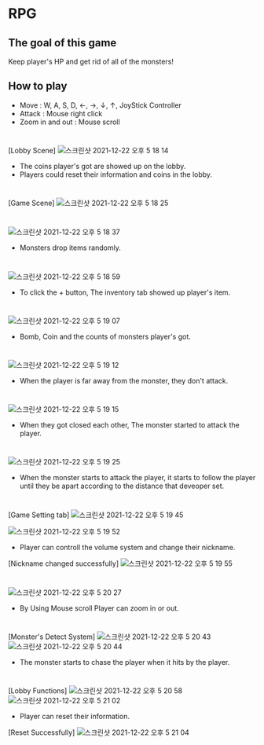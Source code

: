 ﻿
# RPG

## The goal of this game
Keep player's HP and get rid of all of the monsters!

## How to play
- Move : W, A, S, D, ←, →, ↓, ↑, JoyStick Controller
- Attack : Mouse right click
- Zoom in and out : Mouse scroll

#
[Lobby Scene]
![스크린샷 2021-12-22 오후 5 18 14](https://user-images.githubusercontent.com/63503972/147059935-5be0d4ab-2dd0-4d63-88bf-fb757e80caa4.png)
- The coins player's got are showed up on the lobby.
- Players could reset their information and coins in the lobby.
#
[Game Scene]
![스크린샷 2021-12-22 오후 5 18 25](https://user-images.githubusercontent.com/63503972/147059975-f1335477-5fb4-4ee6-9952-a639fc98ff6d.png)
#
![스크린샷 2021-12-22 오후 5 18 37](https://user-images.githubusercontent.com/63503972/147059992-fd37affe-17e9-4ee9-bcf7-3f4b5c70d1cb.png)
- Monsters drop items randomly.
#
![스크린샷 2021-12-22 오후 5 18 59](https://user-images.githubusercontent.com/63503972/147060003-c7ed760c-5ca4-4022-b943-163d7f9801ff.png)
- To click the + button, The inventory tab showed up player's item.
#
![스크린샷 2021-12-22 오후 5 19 07](https://user-images.githubusercontent.com/63503972/147060011-e949af6f-bf4d-4c7b-a614-b6d556eb291c.png)
- Bomb, Coin and the counts of monsters player's got.
#
![스크린샷 2021-12-22 오후 5 19 12](https://user-images.githubusercontent.com/63503972/147060042-d4855791-8f07-40b4-a62a-8e52f07d0333.png)
- When the player is far away from the monster, they don't attack.
#
![스크린샷 2021-12-22 오후 5 19 15](https://user-images.githubusercontent.com/63503972/147060056-2e8051bc-8cf5-414c-8a15-7e042641439c.png)
- When they got closed each other, The monster started to attack the player.
#
![스크린샷 2021-12-22 오후 5 19 25](https://user-images.githubusercontent.com/63503972/147060079-094519a4-c199-43da-816f-999551fee63d.png)
- When the monster starts to attack the player, it starts to follow the player until they be apart according to the distance that deveoper set.
#
[Game Setting tab]
![스크린샷 2021-12-22 오후 5 19 45](https://user-images.githubusercontent.com/63503972/147060086-23a2c1ef-9575-45c8-837a-4a0b8cef9230.png)

![스크린샷 2021-12-22 오후 5 19 52](https://user-images.githubusercontent.com/63503972/147060092-469f1a0c-2614-4270-bc10-4c1398fc2780.png)
- Player can controll the volume system and change their nickname.

[Nickname changed successfully]
![스크린샷 2021-12-22 오후 5 19 55](https://user-images.githubusercontent.com/63503972/147060108-1ad8a607-4017-4bb6-ad26-4f9a2b9e813e.png)
#
![스크린샷 2021-12-22 오후 5 20 27](https://user-images.githubusercontent.com/63503972/147060122-82f5358f-47c4-450d-8d9d-2a7abacc6f3e.png)
- By Using Mouse scroll Player can zoom in or out.
#
[Monster's Detect System]
![스크린샷 2021-12-22 오후 5 20 43](https://user-images.githubusercontent.com/63503972/147060154-6f3ef2b6-ef21-45b6-b7d4-f3f00c9fbbbd.png)
![스크린샷 2021-12-22 오후 5 20 44](https://user-images.githubusercontent.com/63503972/147060163-c8e94baf-14e9-4247-b838-86f748f02836.png)
- The monster starts to chase the player when it hits by the player.
#
[Lobby Functions]
![스크린샷 2021-12-22 오후 5 20 58](https://user-images.githubusercontent.com/63503972/147060172-1e0ea97b-a9c9-46f5-ae66-826dfbb14eb3.png)
![스크린샷 2021-12-22 오후 5 21 02](https://user-images.githubusercontent.com/63503972/147060182-5618a913-0801-449e-a3f0-12c34cdc559a.png)
- Player can reset their information.

[Reset Successfully]
![스크린샷 2021-12-22 오후 5 21 04](https://user-images.githubusercontent.com/63503972/147060200-ba6790ba-38c2-4407-8715-b0cc5eac1831.png)

